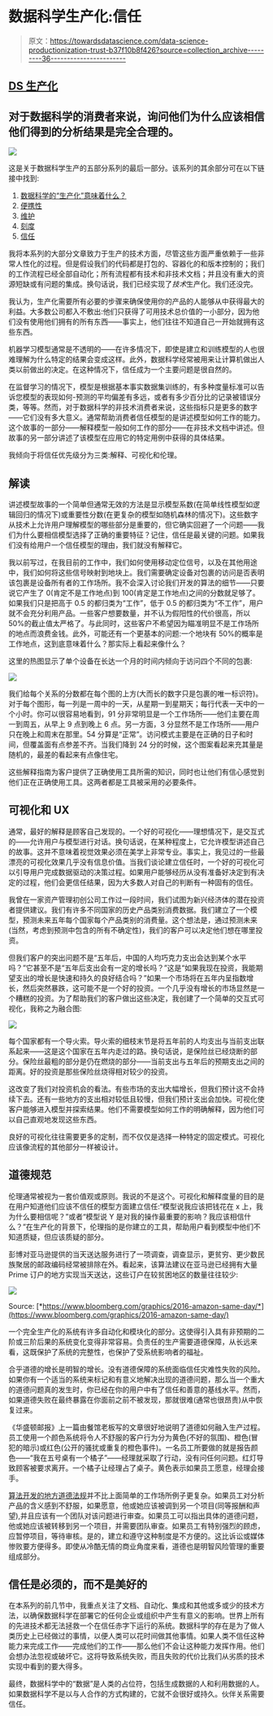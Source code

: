# 数据科学生产化:信任

> 原文：<https://towardsdatascience.com/data-science-productionization-trust-b37f10b8f426?source=collection_archive---------36----------------------->

## [DS 生产化](https://towardsdatascience.com/tagged/ds-productionization)

## 对于数据科学的消费者来说，询问他们为什么应该相信他们得到的分析结果是完全合理的。

![](img/42527f5a02fa7573482385513748f9c5.png)

这是关于数据科学生产的五部分系列的最后一部分。该系列的其余部分可在以下链接中找到:

1.  [数据科学的“生产化”意味着什么？](/what-does-it-mean-to-productionize-data-science-82e2e78f044c)
2.  [便携性](/data-science-productionization-portability-f5d1a1f2f45b)
3.  [维护](/data-science-productionization-maintenance-af59ce6c958)
4.  [刻度](/data-science-productionization-scale-1884ca4e969e)
5.  [信任](/data-science-productionization-trust-b37f10b8f426)

我将本系列的大部分文章致力于生产的技术方面，尽管这些方面严重依赖于一些非常人性化的过程。但是假设我们的代码都是打包的、容器化的和版本控制的；我们的工作流程已经全部自动化；所有流程都有技术和非技术文档；并且没有重大的资源短缺或有问题的集成。换句话说，我们已经实现了*技术*生产化。我们还没完。

我认为，生产化需要所有必要的步骤来确保使用你的产品的人能够从中获得最大的利益。大多数公司都入不敷出:他们只获得了可用技术总价值的一小部分，因为他们没有使用他们拥有的所有东西——事实上，他们往往不知道自己一开始就拥有这些东西。

机器学习模型通常是不透明的——在许多情况下，即使是建立和训练模型的人也很难理解为什么特定的结果会变成这样。此外，数据科学经常被用来让计算机做出人类以前做出的决定。在这种情况下，信任成为一个主要问题是很自然的。

在监督学习的情况下，模型是根据基本事实数据集训练的，有多种度量标准可以告诉您模型的表现如何-预测的平均偏差有多远，或者有多少百分比的记录被错误分类，等等。然而，对于数据科学的非技术消费者来说，这些指标只是更多的数字——它们没有多大意义。通常帮助消费者信任模型的是讲述模型如何工作的能力。这个故事的一部分——解释模型一般如何工作的部分——在非技术文档中讲述。但故事的另一部分讲述了该模型在应用它的特定用例中获得的具体结果。

我倾向于将信任优先级分为三类:解释、可视化和伦理。

## **解读**

讲述模型故事的一个简单但通常无效的方法是显示模型系数(在简单线性模型如逻辑回归的情况下)或重要性分数(在更复杂的模型如随机森林的情况下)。这些数字从技术上允许用户理解模型的哪些部分是重要的，但它确实回避了一个问题——我们为什么要相信模型选择了正确的重要特征？记住，信任是最关键的问题。如果我们没有给用户一个信任模型的理由，我们就没有解释它。

我以前写过，在我目前的工作中，我们如何使用移动定位信号，以及在其他用途中，我们如何将这些信号映射到地块上。我们需要确定设备对包裹的访问是否表明该包裹是设备所有者的工作场所。我不会深入讨论我们开发的算法的细节——只要说它产生了 0(肯定不是工作地点)到 100(肯定是工作地点)之间的分数就足够了。如果我们只是把高于 0.5 的都归类为“工作”，低于 0.5 的都归类为“不工作”，用户就不会充分利用产品。一些客户想要数量，并不认为假阳性的代价很高，所以 50%的截止值太严格了。与此同时，这些客户不希望因为瞄准明显不是工作场所的地点而浪费金钱。此外，可能还有一个更基本的问题:一个地块有 50%的概率是工作地点，这到底意味着什么？那实际上看起来像什么？

这里的热图显示了单个设备在长达一个月的时间内倾向于访问四个不同的包裹:

![](img/41b1802b8cc7743a0a55de29bf24bcfc.png)

我们给每个关系的分数都在每个图的上方(大而长的数字只是包裹的唯一标识符)。对于每个图形，每一列是一周中的一天，从星期一到星期天；每行代表一天中的一个小时。你可以很容易地看到，91 分非常明显是一个工作场所——他们主要在周一到周五，从早上 9 点到晚上 6 点。另一方面，3 分显然不是工作场所——用户只在晚上和周末在那里。54 分算是“正常”。访问模式主要是在正确的日子和时间，但覆盖面有点参差不齐。当我们降到 24 分的时候，这个图案看起来充其量是随机的，最差的看起来有点像住宅。

这些解释指南为客户提供了正确使用工具所需的知识，同时也让他们有信心感觉到他们正在正确使用工具。这两者都是工具被采用的必要条件。

## **可视化和 UX**

通常，最好的解释是顾客自己发现的。一个好的可视化——理想情况下，是交互式的——允许用户与模型进行对话。换句话说，在某种程度上，它允许模型讲述自己的故事。这并不意味着视觉效果必须在美学上非常专业。事实上，我见过的一些最漂亮的可视化效果几乎没有信息价值。当我们谈论建立信任时，一个好的可视化可以引导用户完成数据驱动的决策过程。如果用户能够经历从没有准备好决定到有决定的过程，他们会更信任结果，因为大多数人对自己的判断有一种固有的信任。

我曾在一家资产管理初创公司工作过一段时间，我们试图为新兴经济体的潜在投资者提供建议。我们有许多不同国家的历史产品类别消费数据。我们建立了一个模型，预测未来五年每个国家每个产品类别的消费量。这个想法是，通过预测未来(当然，考虑到预测中包含的所有不确定性)，我们的客户可以决定他们想在哪里投资。

但我们客户的突出问题不是“五年后，中国的人均巧克力支出会达到某个水平吗？”它甚至不是“五年后支出会有一定的增长吗？”这是“如果我现在投资，我能期望支出的增长是快速和持久的良好结合吗？”如果一个市场将在五年内呈指数增长，然后突然暴跌，这可能不是一个好的投资。一个几乎没有增长的市场显然是一个糟糕的投资。为了帮助我们的客户做出这些决定，我创建了一个简单的交互式可视化，我称之为融合图:

![](img/01bb4f9aa81d0f248acbdf88450586b4.png)

每个国家都有一个导火索。导火索的细枝末节是将五年前的人均支出与当前支出联系起来——这是这个国家在五年内走过的路。换句话说，是保险丝已经烧断的部分。保险丝最粗的部分是仍在燃烧的部分——当前支出与五年后的预期支出之间的距离。好的投资是那些保险丝烧得相对较少的投资。

这改变了我们对投资机会的看法。有些市场的支出大幅增长，但我们预计这不会持续下去。还有一些地方的支出相对较低且较慢，但我们预计支出会加快。可视化使客户能够进入模型并探索结果。他们不需要模型如何工作的明确解释，因为他们可以自己直观地发现这些东西。

良好的可视化往往需要更多的定制，而不仅仅是选择一种特定的固定模式。可视化应该像流程的其他部分一样被设计。

## **道德规范**

伦理通常被视为一套价值观或原则。我说的不是这个。可视化和解释度量的目的是在用户知道他们应该不信任的模型方面建立信任:“模型说我应该把钱花在 x 上，我为什么要相信呢？”或者“模型说 Y 是对我的操作最重要的影响？我应该相信什么？”在生产化的背景下，伦理指的是你建立的工具，帮助用户看到模型中他们不知道质疑，但应该质疑的部分。

彭博对亚马逊提供的当天送达服务进行了一项调查，调查显示，更贫穷、更少数民族聚居的邮政编码经常被排除在外。看起来，该算法建议在亚马逊已经拥有大量 Prime 订户的地方实现当天送达，这些订户在较贫困地区的数量往往较少:

![](img/39f93aec756ad4fa6396e3bfaceb8f3d.png)

Source: [*https://www.bloomberg.com/graphics/2016-amazon-same-day/*](https://www.bloomberg.com/graphics/2016-amazon-same-day/)

一个完全生产化的系统有许多自动化和模块化的部分。这使得引入具有非预期的二阶或三阶后果的系统变化变得非常容易。负责任的生产需要道德保障，从长远来看，这既保护了系统的完整性，也保护了受系统影响者的福祉。

合乎道德的增长是明智的增长。没有道德保障的系统面临信任灾难性失败的风险。如果你有一个适当的系统来标记和有意义地解决出现的道德问题，那么当一个重大的道德问题真的发生时，你已经在你的用户中有了信任和善意的基线水平。然而，如果道德失败在最终暴露在你面前之前不被发现，那就很难(通常也很昂贵)从中恢复过来。

《华盛顿邮报》上一篇由餐馆老板写的文章很好地说明了道德如何融入生产过程。员工使用一个颜色系统将令人不舒服的客户行为分为黄色(不好的氛围)、橙色(冒犯的暗示)或红色(公开的骚扰或重复的橙色事件)。一名员工所要做的就是报告颜色——“我在五号桌有一个橘子”——经理就采取了行动，没有问任何问题。红灯导致顾客被要求离开。一个橘子让经理占了桌子。黄色表示如果员工愿意，经理会接手。

[算法开发的地方道德法规](https://hackernoon.com/the-hidden-risk-of-ethics-regulation-54649158394d)并不比上面简单的工作场所例子更复杂。如果员工对分析产品的含义感到不舒服，如果愿意，他或她应该被调到另一个项目(同等报酬和声望),并且应该有一个团队对该问题进行审查。如果员工可以指出具体的道德问题，他或她应该被转移到另一个项目，并需要团队审查。如果员工有特别强烈的顾虑，应暂停项目，等待审核。是的，建立和遵守这种制度是不方便的。这比诉讼或媒体惨败要方便得多。即使从冷酷无情的商业角度来看，道德也是明智风险管理的重要组成部分。

## 信任是必须的，而不是美好的

在本系列的前几节中，我重点关注了文档、自动化、集成和其他或多或少的技术方法，以确保数据科学在部署它的任何企业或组织中产生有意义的影响。世界上所有的先进技术都无法拯救一个在信任赤字下运行的系统。数据科学的存在是为了做人类历史上已经做过的事情，以便人类可以花时间做其他事情。如果人类不信任这种能力来完成工作——完成他们的工作——那么他们不会让这种能力发挥作用。他们会想办法忽视或破坏它。这将导致系统失败，而且失败的代价比我们从劣质的技术实现中看到的要大得多。

最终，数据科学中的“数据”是人类的占位符，包括生成数据的人和利用数据的人。如果数据科学不是以与人合作的方式构建的，它就不会很好或持久。伙伴关系需要信任。